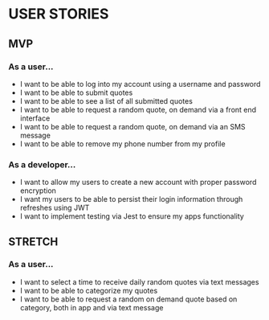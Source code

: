 # USER STORIES
## MVP
### As a user...
* I want to be able to log into my account using a username and password
* I want to be able to submit quotes
* I want to be able to see a list of all submitted quotes
* I want to be able to request a random quote, on demand via a front end interface
* I want to be able to request a random quote, on demand via an SMS message
* I want to be able to remove my phone number from my profile

### As a developer...
* I want to allow my users to create a new account with proper password encryption
* I want my users to be able to persist their login information through refreshes using JWT
* I want to implement testing via Jest to ensure my apps functionality

## STRETCH
### As a user...
* I want to select a time to receive daily random quotes via text messages
* I want to be able to categorize my quotes
* I want to be able to request a random on demand quote based on category, both in app and via text message